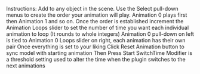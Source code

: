 Instructions:
	Add to any object in the scene.
	Use the Select pull-down menus to create the order your animation will play.
	Animation 0 plays first then Animation 1 and so on.
	Once the order is established increment the Animation Loops slider to set the number of time you want each individual animation to loop (It rounds to whole integers)
	Animation 0 pull-down on left is tied to Animation 0 Loops slider on right, each animation has their own pair
	Once everything is set to your liking Click Reset Animation button to sync model with starting animation
	Then Press Start
	SwitchTime Modifier is a threshold setting used to alter the time when the plugin switches to the next animations
